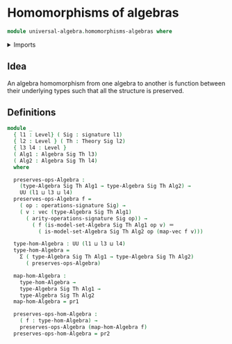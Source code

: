 # Homomorphisms of algebras

```agda
module universal-algebra.homomorphisms-algebras where
```

<details><summary>Imports</summary>

```agda
open import foundation.dependent-pair-types
open import foundation.identity-types
open import foundation.universe-levels

open import linear-algebra.vectors

open import universal-algebra.algebraic-theories
open import universal-algebra.algebras-theories
open import universal-algebra.signatures
```

</details>

## Idea

An algebra homomorphism from one algebra to another is function between their underlying
types such that all the structure is preserved.

## Definitions

```agda
module _
  { l1 : Level} ( Sig : signature l1)
  { l2 : Level } ( Th : Theory Sig l2)
  { l3 l4 : Level }
  ( Alg1 : Algebra Sig Th l3)
  ( Alg2 : Algebra Sig Th l4)
  where

  preserves-ops-Algebra :
    (type-Algebra Sig Th Alg1 → type-Algebra Sig Th Alg2) →
    UU (l1 ⊔ l3 ⊔ l4)
  preserves-ops-Algebra f =
    ( op : operations-signature Sig) →
    ( v : vec (type-Algebra Sig Th Alg1)
      ( arity-operations-signature Sig op)) →
        ( f (is-model-set-Algebra Sig Th Alg1 op v) ＝
          ( is-model-set-Algebra Sig Th Alg2 op (map-vec f v)))

  type-hom-Algebra : UU (l1 ⊔ l3 ⊔ l4)
  type-hom-Algebra =
    Σ ( type-Algebra Sig Th Alg1 → type-Algebra Sig Th Alg2)
      ( preserves-ops-Algebra)

  map-hom-Algebra :
    type-hom-Algebra →
    type-Algebra Sig Th Alg1 →
    type-Algebra Sig Th Alg2
  map-hom-Algebra = pr1

  preserves-ops-hom-Algebra :
    ( f : type-hom-Algebra) →
    preserves-ops-Algebra (map-hom-Algebra f)
  preserves-ops-hom-Algebra = pr2
```
